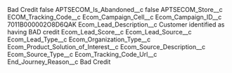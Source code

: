 <?xml version="1.0" encoding="UTF-8"?>
<CustomMetadata xmlns="http://soap.sforce.com/2006/04/metadata" xmlns:xsi="http://www.w3.org/2001/XMLSchema-instance" xmlns:xsd="http://www.w3.org/2001/XMLSchema">
    <label>Bad Credit</label>
    <protected>false</protected>
    <values>
        <field>APTSECOM_Is_Abandoned__c</field>
        <value xsi:type="xsd:boolean">false</value>
    </values>
    <values>
        <field>APTSECOM_Store__c</field>
        <value xsi:nil="true"/>
    </values>
    <values>
        <field>ECOM_Tracking_Code__c</field>
        <value xsi:nil="true"/>
    </values>
    <values>
        <field>Ecom_Campaign_Cell__c</field>
        <value xsi:nil="true"/>
    </values>
    <values>
        <field>Ecom_Campaign_ID__c</field>
        <value xsi:type="xsd:string">7011B000002O8D6QAK</value>
    </values>
    <values>
        <field>Ecom_Lead_Description__c</field>
        <value xsi:type="xsd:string">Customer identified as having BAD credit</value>
    </values>
    <values>
        <field>Ecom_Lead_Score__c</field>
        <value xsi:nil="true"/>
    </values>
    <values>
        <field>Ecom_Lead_Source__c</field>
        <value xsi:nil="true"/>
    </values>
    <values>
        <field>Ecom_Lead_Type__c</field>
        <value xsi:nil="true"/>
    </values>
    <values>
        <field>Ecom_Organization_Type__c</field>
        <value xsi:nil="true"/>
    </values>
    <values>
        <field>Ecom_Product_Solution_of_Interest__c</field>
        <value xsi:nil="true"/>
    </values>
    <values>
        <field>Ecom_Source_Description__c</field>
        <value xsi:nil="true"/>
    </values>
    <values>
        <field>Ecom_Source_Type__c</field>
        <value xsi:nil="true"/>
    </values>
    <values>
        <field>Ecom_Tracking_Code_Url__c</field>
        <value xsi:nil="true"/>
    </values>
    <values>
        <field>End_Journey_Reason__c</field>
        <value xsi:type="xsd:string">Bad Credit</value>
    </values>
</CustomMetadata>
